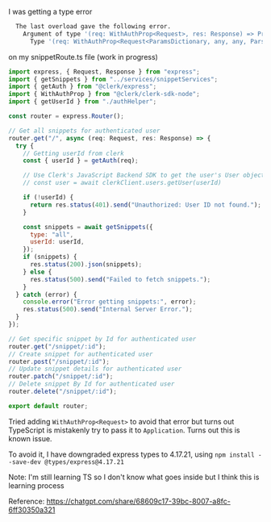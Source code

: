 I was getting a type error

```bash
  The last overload gave the following error.
    Argument of type '(req: WithAuthProp<Request>, res: Response) => Promise<express.Response<any, Record<string, any>> | undefined>' is not assignable to parameter of type 'Application<Record<string, any>>'.
      Type '(req: WithAuthProp<Request<ParamsDictionary, any, any, ParsedQs, Record<string, any>>>, res: Response<any, Record<string, any>>) => Promise<...>' is missing the following properties from type 'Application<Record<string, any>>': init, defaultConfiguration, engine, set, and 63 more.ts(2769)
```

on my snippetRoute.ts file (work in progress)

```js
import express, { Request, Response } from "express";
import { getSnippets } from "../services/snippetServices";
import { getAuth } from "@clerk/express";
import { WithAuthProp } from "@clerk/clerk-sdk-node";
import { getUserId } from "./authHelper";

const router = express.Router();

// Get all snippets for authenticated user
router.get("/", async (req: Request, res: Response) => {
  try {
    // Getting userId from clerk
    const { userId } = getAuth(req);

    // Use Clerk's JavaScript Backend SDK to get the user's User object
    // const user = await clerkClient.users.getUser(userId)

    if (!userId) {
      return res.status(401).send("Unauthorized: User ID not found.");
    }

    const snippets = await getSnippets({
      type: "all",
      userId: userId,
    });
    if (snippets) {
      res.status(200).json(snippets);
    } else {
      res.status(500).send("Failed to fetch snippets.");
    }
  } catch (error) {
    console.error("Error getting snippets:", error);
    res.status(500).send("Internal Server Error.");
  }
});

// Get specific snippet by Id for authenticated user
router.get("/snippet/:id");
// Create snippet for authenticated user
router.post("/snippet/:id");
// Update snippet details for authenticated user
router.patch("/snippet/:id");
// Delete snippet By Id for authenticated user
router.delete("/snippet/:id");

export default router;
```

Tried adding `WithAuthProp<Request>` to avoid that error but turns out TypeScript is mistakenly try to pass it to `Application`. Turns out this is known issue.

To avoid it, I have downgraded express types to 4.17.21, using `npm install --save-dev @types/express@4.17.21`

Note: I'm still learning TS so I don't know what goes inside but I think this is learning process

Reference: <https://chatgpt.com/share/68609c17-39bc-8007-a8fc-6ff30350a321>
